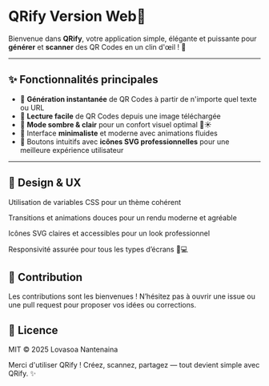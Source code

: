 # QRify Version Web🔳

Bienvenue dans **QRify**, votre application simple, élégante et puissante pour **générer** et **scanner** des QR Codes en un clin d'œil ! 🚀

---

## ✨ Fonctionnalités principales

- 🔹 **Génération instantanée** de QR Codes à partir de n'importe quel texte ou URL  
- 🔹 **Lecture facile** de QR Codes depuis une image téléchargée  
- 🔹 **Mode sombre & clair** pour un confort visuel optimal 🌙☀️  
- 🔹 Interface **minimaliste** et moderne avec animations fluides  
- 🔹 Boutons intuitifs avec **icônes SVG professionnelles** pour une meilleure expérience utilisateur  

---


## 🎨 Design & UX
Utilisation de variables CSS pour un thème cohérent

Transitions et animations douces pour un rendu moderne et agréable

Icônes SVG claires et accessibles pour un look professionnel

Responsivité assurée pour tous les types d’écrans 📱💻

## 🤝 Contribution
Les contributions sont les bienvenues !
N’hésitez pas à ouvrir une issue ou une pull request pour proposer vos idées ou corrections.

## 📄 Licence
MIT © 2025 Lovasoa Nantenaina

Merci d'utiliser QRify !
Créez, scannez, partagez — tout devient simple avec QRify. ✨
